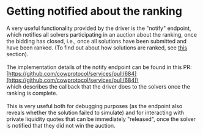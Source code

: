 # Getting notified about the ranking

A very useful functionality provided by the driver is the "notify" endpoint, which notifies all solvers participating in an auction about the ranking, once the bidding has closed, i.e., once all solutions have been submitted and have been ranked. (To find out about how solutions are ranked, see [this](solver-auction-and-rewards) section).\
\
The implementation details of the notify endpoint can be found in this PR:\
[https://github.com/cowprotocol/services/pull/684](https://github.com/cowprotocol/services/pull/684)\
\
which describes the callback that the driver does to the solvers once the ranking is complete.\
\
This is very useful both for debugging purposes (as the endpoint also reveals whether the solution failed to simulate) and for interacting with private liquidity quotes that can be immediately "released", once the solver is notified that they did not win the auction.

